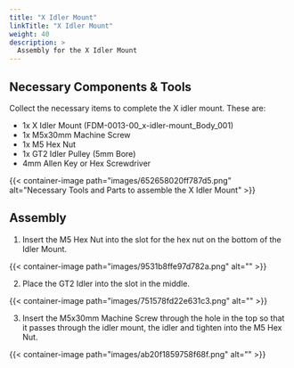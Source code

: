 ```yaml
---
title: "X Idler Mount"
linkTitle: "X Idler Mount"
weight: 40
description: >
  Assembly for the X Idler Mount
---
```


## Necessary Components & Tools

Collect the necessary items to complete the X idler mount. These are:

* 1x X Idler Mount (FDM-0013-00_x-idler-mount_Body_001)
* 1x M5x30mm Machine Screw
* 1x M5 Hex Nut
* 1x GT2 Idler Pulley (5mm Bore)
* 4mm Allen Key or Hex Screwdriver

{{< container-image path="images/652658020ff787d5.png" alt="Necessary Tools and Parts to assemble the X Idler Mount" >}}

## Assembly

1. Insert the M5 Hex Nut into the slot for the hex nut on the bottom of the Idler Mount.

{{< container-image path="images/9531b8ffe97d782a.png" alt="" >}}

2. Place the GT2 Idler into the slot in the middle.

{{< container-image path="images/751578fd22e631c3.png" alt="" >}}

3. Insert the M5x30mm Machine Screw through the hole in the top so that it passes through the idler mount, the idler and tighten into the M5 Hex Nut.

{{< container-image path="images/ab20f1859758f68f.png" alt="" >}}

